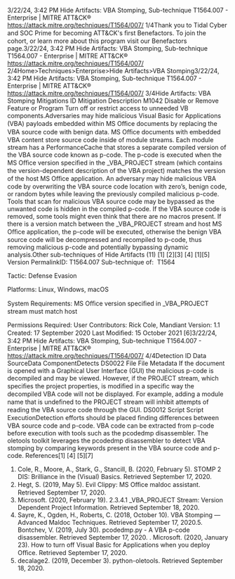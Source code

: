 3/22/24, 3:42 PM Hide Artifacts: VBA Stomping, Sub-technique T1564.007 - Enterprise | MITRE ATT&CK®
https://attack.mitre.org/techniques/T1564/007/ 1/4Thank you to Tidal Cyber and SOC Prime for becoming ATT&CK's ﬁrst Benefactors. To join the cohort, or learn more about this program visit our
Benefactors page.3/22/24, 3:42 PM Hide Artifacts: VBA Stomping, Sub-technique T1564.007 - Enterprise | MITRE ATT&CK®
https://attack.mitre.org/techniques/T1564/007/ 2/4Home>Techniques>Enterprise>Hide Artifacts>VBA Stomping3/22/24, 3:42 PM Hide Artifacts: VBA Stomping, Sub-technique T1564.007 - Enterprise | MITRE ATT&CK®
https://attack.mitre.org/techniques/T1564/007/ 3/4Hide Artifacts: VBA Stomping
Mitigations
ID Mitigation Description
M1042 Disable or Remove Feature or Program Turn off or restrict access to unneeded VB components.Adversaries may hide malicious Visual Basic for Applications (VBA) payloads embedded within MS Oﬃce documents by replacing the VBA
source code with benign data.
MS Oﬃce documents with embedded VBA content store source code inside of module streams. Each module stream has a
PerformanceCache that stores a separate compiled version of the VBA source code known as p-code. The p-code is executed when the MS
Oﬃce version speciﬁed in the \_VBA\_PROJECT stream (which contains the version-dependent description of the VBA project) matches the
version of the host MS Oﬃce application.
An adversary may hide malicious VBA code by overwriting the VBA source code location with zero’s, benign code, or random bytes while
leaving the previously compiled malicious p-code. Tools that scan for malicious VBA source code may be bypassed as the unwanted code is
hidden in the compiled p-code. If the VBA source code is removed, some tools might even think that there are no macros present. If there is a
version match between the \_VBA\_PROJECT stream and host MS Oﬃce application, the p-code will be executed, otherwise the benign VBA
source code will be decompressed and recompiled to p-code, thus removing malicious p-code and potentially bypassing dynamic analysis.Other sub-techniques of Hide Artifacts (11)
[1]
[2][3]
[4]
[1][5]
Version PermalinkID: T1564.007
Sub-technique of:  T1564

Tactic: Defense Evasion

Platforms: Linux, Windows, macOS

System Requirements: MS Oﬃce version speciﬁed in \_VBA\_PROJECT stream must match host

Permissions Required: User
Contributors: Rick Cole, Mandiant
Version: 1.1
Created: 17 September 2020
Last Modiﬁed: 15 October 2021
[6]3/22/24, 3:42 PM Hide Artifacts: VBA Stomping, Sub-technique T1564.007 - Enterprise | MITRE ATT&CK®
https://attack.mitre.org/techniques/T1564/007/ 4/4Detection
ID Data SourceData ComponentDetects
DS0022 File File Metadata If the document is opened with a Graphical User Interface (GUI) the malicious p-code is
decompiled and may be viewed. However, if the PROJECT stream, which speciﬁes the project
properties, is modiﬁed in a speciﬁc way the decompiled VBA code will not be displayed. For
example, adding a module name that is undeﬁned to the PROJECT stream will inhibit attempts
of reading the VBA source code through the GUI.
DS0012 Script Script
ExecutionDetection efforts should be placed ﬁnding differences between VBA source code and p-code.
VBA code can be extracted from p-code before execution with tools such as the pcodedmp
disassembler. The oletools toolkit leverages the pcodedmp disassembler to detect VBA
stomping by comparing keywords present in the VBA source code and p-code.
References[1]
[4]
[5][7]
1. Cole, R., Moore, A., Stark, G., Stancill, B. (2020, February 5).
STOMP 2 DIS: Brilliance in the (Visual) Basics. Retrieved
September 17, 2020.
2. Hegt, S. (2019, May 5). Evil Clippy: MS Oﬃce maldoc
assistant. Retrieved September 17, 2020.
3. Microsoft. (2020, February 19). 2.3.4.1 \_VBA\_PROJECT
Stream: Version Dependent Project Information. Retrieved
September 18, 2020.
4. Sayre, K., Ogden, H., Roberts, C. (2018, October 10). VBA
Stomping — Advanced Maldoc Techniques. Retrieved
September 17, 2020.5. Bontchev, V. (2019, July 30). pcodedmp.py - A VBA p-code
disassembler. Retrieved September 17, 2020.
. Microsoft. (2020, January 23). How to turn off Visual Basic
for Applications when you deploy Oﬃce. Retrieved September
17, 2020.
7. decalage2. (2019, December 3). python-oletools. Retrieved
September 18, 2020.